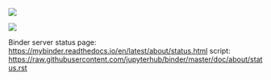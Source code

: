 [![](https://img.shields.io/badge/status-ok-green)]()

[![](https://img.shields.io/neurolibre?down_color=red&down_message=down&up_color=green&up_message=up&url=https%3A%2F%2Fbinder-mcgill.conp.cloud)]()

Binder server status page: https://mybinder.readthedocs.io/en/latest/about/status.html
script: https://raw.githubusercontent.com/jupyterhub/binder/master/doc/about/status.rst
